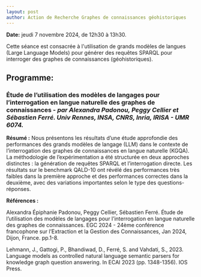 ```yaml
---
layout: post
author: Action de Recherche Graphes de connaissances géohistoriques
---
```


**Date:** jeudi 7 novembre 2024, de 12h30 à 13h30. 

Cette séance est consacrée à l'utilisation de grands modèles de langues (Large Language Models) pour générer des requêtes SPARQL pour interroger des graphes de connaissances (géohistoriques).

## Programme:

### Étude de l’utilisation des modèles de langages pour l’interrogation en langue naturelle des graphes de connaissances - *par Alexandra Padonou, Peggy Cellier et Sébastien Ferré. Univ Rennes, INSA, CNRS, Inria, IRISA - UMR 6074.*

**Résumé :**
Nous présentons les résultats d’une étude approfondie des performances des grands modèles de langage (LLM) dans le contexte de l’interrogation des graphes de connaissances en langue naturelle (KGQA).
La méthodologie de l’expérimentation a été structurée en deux approches distinctes : la génération de requêtes SPARQL et l’interrogation directe. Les résultats sur le benchmark QALD-10 ont révélé des performances très faibles dans
la première approche et des performances correctes dans la deuxième, avec des variations importantes selon le type des questions-réponses.

**Références :** 

Alexandra Épiphanie Padonou, Peggy Cellier, Sébastien Ferré. Étude de l’utilisation des modèles de langages pour l’interrogation en langue naturelle des graphes de connaissances. EGC 2024 - 24ème conférence francophone sur l’Extraction et la Gestion des Connaissances, Jan 2024, Dijon, France. pp.1-8. 

Lehmann, J., Gattogi, P., Bhandiwad, D., Ferré, S. and Vahdati, S., 2023. Language models as controlled natural language semantic parsers for knowledge graph question answering. In ECAI 2023 (pp. 1348-1356). IOS Press.
